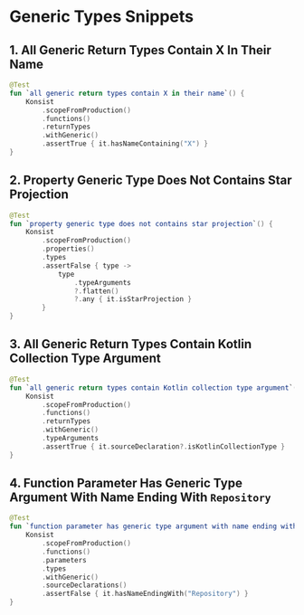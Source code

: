 # Generic Types Snippets

## 1. All Generic Return Types Contain X In Their Name

```kotlin
@Test
fun `all generic return types contain X in their name`() {
    Konsist
        .scopeFromProduction()
        .functions()
        .returnTypes
        .withGeneric()
        .assertTrue { it.hasNameContaining("X") }
}
```

## 2. Property Generic Type Does Not Contains Star Projection

```kotlin
@Test
fun `property generic type does not contains star projection`() {
    Konsist
        .scopeFromProduction()
        .properties()
        .types
        .assertFalse { type ->
            type
                .typeArguments
                ?.flatten()
                ?.any { it.isStarProjection }
        }
}
```

## 3. All Generic Return Types Contain Kotlin Collection Type Argument

```kotlin
@Test
fun `all generic return types contain Kotlin collection type argument`() {
    Konsist
        .scopeFromProduction()
        .functions()
        .returnTypes
        .withGeneric()
        .typeArguments
        .assertTrue { it.sourceDeclaration?.isKotlinCollectionType }
}
```

## 4. Function Parameter Has Generic Type Argument With Name Ending With `Repository`

```kotlin
@Test
fun `function parameter has generic type argument with name ending with 'Repository'`() {
    Konsist
        .scopeFromProduction()
        .functions()
        .parameters
        .types
        .withGeneric()
        .sourceDeclarations()
        .assertFalse { it.hasNameEndingWith("Repository") }
}
```

